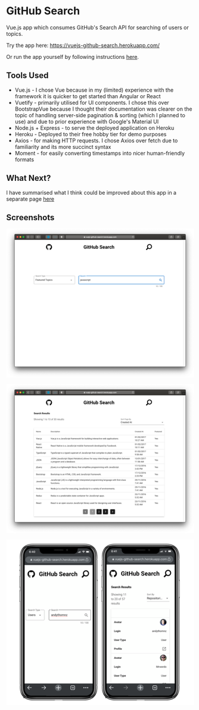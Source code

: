 # GitHub Search
Vue.js app which consumes GitHub's Search API for searching of users or topics.

Try the app here: https://vuejs-github-search.herokuapp.com/ 

Or run the app yourself by following instructions [here](/github-search/README.md).


## Tools Used

* Vue.js - I chose Vue because in my (limited) experience with the framework it is quicker to get started than Angular or React
* Vuetify - primarily utilised for UI components. I chose this over BootstrapVue because I thought their documentation was clearer on the topic of handling server-side pagination & sorting (which I planned to use) and due to prior experience with Google's Material UI
* Node.js + Express - to serve the deployed application on Heroku
* Heroku - Deployed to their free hobby tier for demo purposes
* Axios - for making HTTP requests. I chose Axios over fetch due to familiarity and its more succinct syntax 
* Moment - for easily converting timestamps into nicer human-friendly formats

## What Next?

I have summarised what I think could be improved about this app in a separate page [here](what-next.md)


## Screenshots

![desktop-search](https://github.com/andythomnz/GitHubSearch/raw/main/screenshots/desktop-1.png)

![desktop-search-results](https://github.com/andythomnz/GitHubSearch/raw/main/screenshots/desktop-2.png)

![mobile-view](https://github.com/andythomnz/GitHubSearch/raw/main/screenshots/mobile.png)